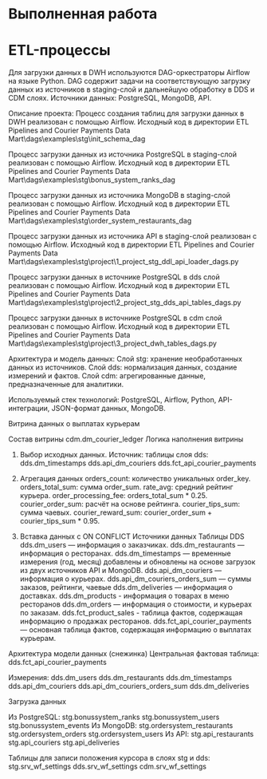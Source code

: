 # Выполненная работа

# ETL-процессы

Для загрузки данных в DWH используются DAG-оркестраторы Airflow на языке Python. 
DAG содержит задачи на соответствующую загрузку данных из источников в staging-слой
и дальнейшую обработку в DDS и CDM слоях. Источники данных:
    PostgreSQL,
    MongoDB,
    API.
 
Описание проeкта:
Процесс создания таблиц для загрузки данных в DWH реализован с помощью Airflow.
Исходный код в директории 
ETL Pipelines and Courier Payments Data Mart\dags\examples\stg\init_schema_dag

Процесс загрузки данных из источника PostgreSQL в staging-слой реализован с помощью Airflow.
Исходный код в директории 
ETL Pipelines and Courier Payments Data Mart\dags\examples\stg\bonus_system_ranks_dag

Процесс загрузки данных из источника MongoDB в staging-слой реализован с помощью Airflow.
Исходный код в директории 
ETL Pipelines and Courier Payments Data Mart\dags\examples\stg\order_system_restaurants_dag

Процесс загрузки данных из источника API в staging-слой реализован с помощью Airflow.
Исходный код в директории 
ETL Pipelines and Courier Payments Data Mart\dags\examples\stg\project\1_project_stg_ddl_api_loader_dags.py


Процесс загрузки данных в источнике PostgreSQL в dds слой реализован с помощью Airflow.
Исходный код в директории 
ETL Pipelines and Courier Payments Data Mart\dags\examples\stg\project\2_project_stg_dds_api_tables_dags.py

Процесс загрузки данных в источнике PostgreSQL в cdm слой реализован с помощью Airflow.
Исходный код в директории 
ETL Pipelines and Courier Payments Data Mart\dags\examples\stg\project\3_project_dwh_tables_dags.py


Архитектура и модель данных:
Слой stg: хранение необработанных данных из источников.
Слой dds: нормализация данных, создание измерений и фактов.
Слой cdm: агрегированные данные, предназначенные для аналитики.

Используемый стек технологий: PostgreSQL, Airflow, Python, API-интеграции, JSON-формат данных, MongoDB.

Витрина данных о выплатах курьерам

Состав витрины cdm.dm_courier_ledger
Логика наполнения витрины
1. Выбор исходных данных. Источник: таблицы слоя dds:
dds.dm_timestamps
dds.api_dm_couriers
dds.fct_api_courier_payments

2. Агрегация данных 
orders_count: количество уникальных order_key.
orders_total_sum: сумма order_sum.
rate_avg: средний рейтинг курьера.
order_processing_fee: orders_total_sum * 0.25.
courier_order_sum: расчёт на основе рейтинга.
courier_tips_sum: сумма чаевых.
courier_reward_sum: courier_order_sum + courier_tips_sum * 0.95.

3. Вставка данных с ON CONFLICT
Источники данных
Таблицы DDS
dds.dm_users — информация о заказчиках.
dds.dm_restaurants — информация о ресторанах.
dds.dm_timestamps — временные измерения (год, месяц) добавлены и обновлены на основе загрузок из двух источников API и MongoDB.
dds.api_dm_couriers — информация о курьерах.
dds.api_dm_couriers_orders_sum — суммы заказов, рейтинги, чаевые
dds.dm_deliveries — информация о доставках.
dds.dm_products - информация о товарах в меню ресторанов
dds.dm_orders — информация о стоимости, и курьерах по заказам.
dds.fct_product_sales - таблица фактов, содержащая информацию о продажах ресторанов.
dds.fct_api_courier_payments — основная таблица фактов, содержащая информацию о выплатах курьерам.

Архитектура модели данных (снежинка)
Центральная фактовая таблица:
dds.fct_api_courier_payments

Измерения:
dds.dm_users
dds.dm_restaurants
dds.dm_timestamps
dds.api_dm_couriers
dds.api_dm_couriers_orders_sum
dds.dm_deliveries

Загрузка данных 

Из PostgreSQL:
    stg.bonussystem_ranks
    stg.bonussystem_users
    stg.bonussystem_events
Из MongoDB:
    stg.ordersystem_restaurants
    stg.ordersystem_orders
    stg.ordersystem_users
Из API:
    stg.api_restaurants
    stg.api_couriers
    stg.api_deliveries

Таблицы для записи положения курсора в слоях stg и dds:
    stg.srv_wf_settings
    dds.srv_wf_settings
    cdm.srv_wf_settings

